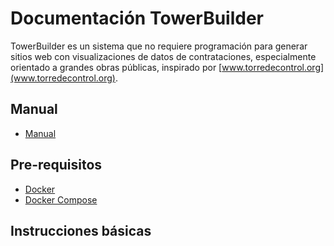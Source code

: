 # Documentación TowerBuilder

TowerBuilder es un sistema que no requiere programación para generar sitios web con visualizaciones de datos de contrataciones, especialmente orientado a grandes obras públicas, inspirado por [www.torredecontrol.org](www.torredecontrol.org).

## Manual

- [Manual](docs/README.md)

## Pre-requisitos
- [Docker](https://docs.docker.com/install/)
- [Docker Compose](https://docs.docker.com/compose/install/)

## Instrucciones básicas

<!-- ### Iniciar servidor ElasticSearch + Kibana

Ejecutar `docker-compose -f elastic-kibana.yml up` para levantar los servicios.

Abrir en el navegador [http://localhost:5601/](http://localhost:5601/app/kibana) lo cual nos dara acceso Kibana.

### Procesamiento de datos

Para tomar los datos publicados en OCDS y poder ingresarlos en la plataforma ELK debemos seguir las instrucciones en [Pipeline](./pipeline/README.md) -->
